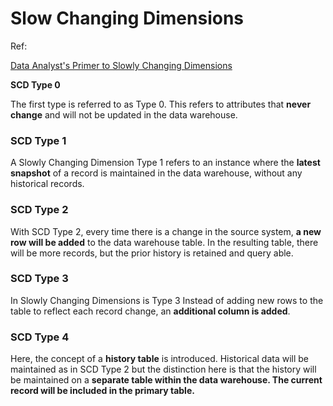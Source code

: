 # Slow Changing Dimensions
Ref:

[Data Analyst's Primer to Slowly Changing Dimensions](https://towardsdatascience.com/data-analysts-primer-to-slowly-changing-dimensions-d087c8327e08)

**SCD Type 0**

The first type is referred to as Type 0. This refers to attributes that **never change** and will not be updated in the data warehouse.

### **SCD Type 1**

A Slowly Changing Dimension Type 1 refers to an instance where the **latest snapshot** of a record is maintained in the data warehouse, without any historical records.

### **SCD Type 2**

With SCD Type 2, every time there is a change in the source system, **a new row will be added** to the data warehouse table. In the resulting table, there will be more records, but the prior history is retained and query able.

### **SCD Type 3**

In Slowly Changing Dimensions is Type 3 Instead of adding new rows to the table to reflect each record change, an **additional column is added**.


### **SCD Type 4**

Here, the concept of a **history table** is introduced. Historical data will be maintained as in SCD Type 2 but the distinction here is that the history will be maintained on a **separate table within the data warehouse. The current record will be included in the primary table.**
